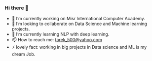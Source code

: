 ### Hi there 👋

<!--
**tarekyehya/tarekyehya** is a ✨ _special_ ✨ repository because its `README.md` (this file) appears on your GitHub profile.

Here are some ideas to get you started:
-->

- 🔭 I’m currently working on Misr International Computer Academy.
- 👯 I’m looking to collaborate on Data Science and Machine learning projects.
- 🌱 I’m currently learning NLP with deep learning.
- 📫 How to reach me: tarek_500@yahoo.com
- ⚡ lovely fact: working in big projects in Data science and ML is my dream Job.

